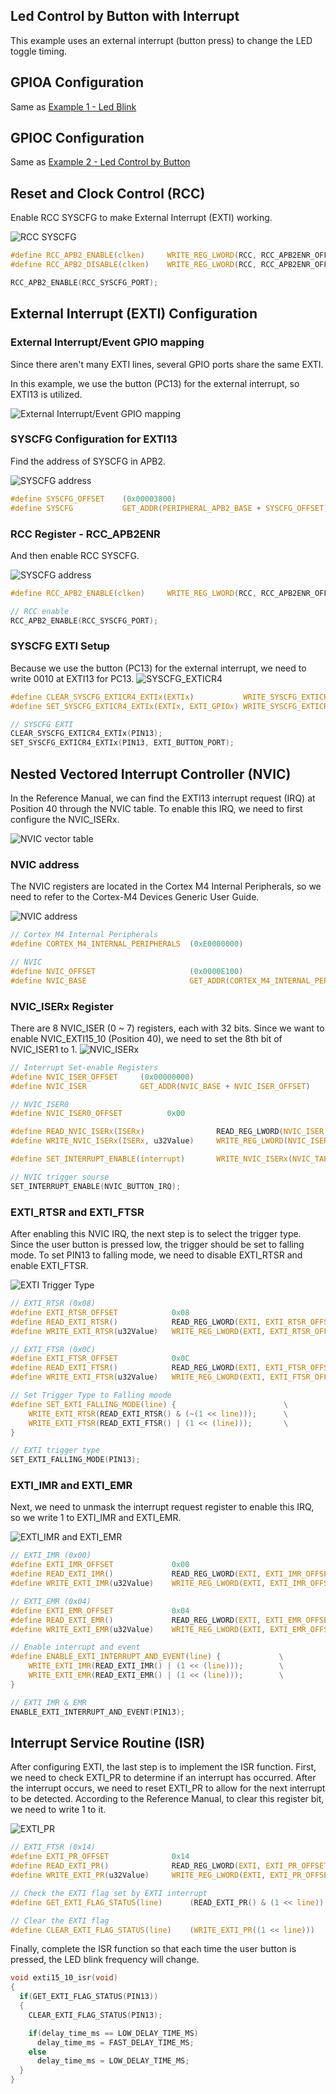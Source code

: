 ## Led Control by Button with Interrupt
This example uses an external interrupt (button press) to change the LED toggle timing.

## GPIOA Configuration
Same as [Example 1 - Led Blink](../led_blink/README.md)

## GPIOC Configuration
Same as [Example 2 - Led Control by Button](../led_control_by_button/README.md)

## Reset and Clock Control (RCC)
Enable RCC SYSCFG to make External Interrupt (EXTI) working.

![RCC SYSCFG](./img/RCC_SYSCFG.png)

```c
#define RCC_APB2_ENABLE(clken)     WRITE_REG_LWORD(RCC, RCC_APB2ENR_OFFSET, READ_REG_LWORD(RCC, RCC_APB2ENR_OFFSET) | (CLK_ENABLE << RCC_APB2_TABLE[clken]))
#define RCC_APB2_DISABLE(clken)    WRITE_REG_LWORD(RCC, RCC_APB2ENR_OFFSET, READ_REG_LWORD(RCC, RCC_APB2ENR_OFFSET) & (~(CLK_ENABLE << RCC_APB2_TABLE[clken])))

RCC_APB2_ENABLE(RCC_SYSCFG_PORT);
```

## External Interrupt (EXTI) Configuration
### External Interrupt/Event GPIO mapping
Since there aren't many EXTI lines, several GPIO ports share the same EXTI.

In this example, we use the button (PC13) for the external interrupt, so EXTI13 is utilized.

![External Interrupt/Event GPIO mapping](./img/EXTI_GPIO_Mapping.png)

### SYSCFG Configuration for EXTI13
Find the address of SYSCFG in APB2.

![SYSCFG address](./img/SYSCFG_addr.png)

```c
#define SYSCFG_OFFSET    (0x00003800)
#define SYSCFG           GET_ADDR(PERIPHERAL_APB2_BASE + SYSCFG_OFFSET)
```

### RCC Register - RCC_APB2ENR
And then enable RCC SYSCFG.

![SYSCFG address](./img/RCC_APB2ENR.png)

```c
#define RCC_APB2_ENABLE(clken)     WRITE_REG_LWORD(RCC, RCC_APB2ENR_OFFSET, READ_REG_LWORD(RCC, RCC_APB2ENR_OFFSET) | (CLK_ENABLE << RCC_APB2_TABLE[clken]))

// RCC enable
RCC_APB2_ENABLE(RCC_SYSCFG_PORT);
```

### SYSCFG EXTI Setup
Because we use the button (PC13) for the external interrupt, we need to write 0010 at EXTI13 for PC13.
![SYSCFG_EXTICR4](./img/SYSCFG_EXTICR4.png)

```c
#define CLEAR_SYSCFG_EXTICR4_EXTIx(EXTIx)           WRITE_SYSCFG_EXTICR4(READ_SYSCFG_EXTICR4() & (~(0xF << ((EXTIx % 4) * 4))))
#define SET_SYSCFG_EXTICR4_EXTIx(EXTIx, EXTI_GPIOx) WRITE_SYSCFG_EXTICR4(READ_SYSCFG_EXTICR4() | (EXTI_GPIOX_TABLE[EXTI_GPIOx] << ((EXTIx % 4) * 4)))

// SYSCFG EXTI
CLEAR_SYSCFG_EXTICR4_EXTIx(PIN13);
SET_SYSCFG_EXTICR4_EXTIx(PIN13, EXTI_BUTTON_PORT);
```

## Nested Vectored Interrupt Controller (NVIC)

In the Reference Manual, we can find the EXTI13 interrupt request (IRQ) at Position 40 through the NVIC table. To enable this IRQ, we need to first configure the NVIC_ISERx.

![NVIC vector table](./img/NVIC_vector_table.png)

### NVIC address
The NVIC registers are located in the Cortex M4 Internal Peripherals, so we need to refer to the Cortex-M4 Devices Generic User Guide.

![NVIC address](./img/NVIC_addr.png)

```c
// Cortex M4 Internal Peripherals
#define CORTEX_M4_INTERNAL_PERIPHERALS  (0xE0000000)

// NVIC
#define NVIC_OFFSET                     (0x0000E100)
#define NVIC_BASE                       GET_ADDR(CORTEX_M4_INTERNAL_PERIPHERALS + NVIC_OFFSET)
```

### NVIC_ISERx Register
There are 8 NVIC_ISER (0 ~ 7) registers, each with 32 bits. Since we want to enable NVIC_EXTI15_10 (Position 40), we need to set the 8th bit of NVIC_ISER1 to 1.
![NVIC_ISERx](./img/NVIC_ISERx.png)

```c
// Interrupt Set-enable Registers
#define NVIC_ISER_OFFSET     (0x00000000)
#define NVIC_ISER            GET_ADDR(NVIC_BASE + NVIC_ISER_OFFSET)

// NVIC_ISER0
#define NVIC_ISER0_OFFSET          0x00

#define READ_NVIC_ISERx(ISERx)                READ_REG_LWORD(NVIC_ISER, NVIC_ISER0_OFFSET + (ISERx)*4)
#define WRITE_NVIC_ISERx(ISERx, u32Value)     WRITE_REG_LWORD(NVIC_ISER, NVIC_ISER0_OFFSET + (ISERx)*4, READ_NVIC_ISERx(ISERx) | (u32Value))

#define SET_INTERRUPT_ENABLE(interrupt)       WRITE_NVIC_ISERx(NVIC_TABLE[interrupt] / 32, 1 << (NVIC_TABLE[interrupt] % 32))    

// NVIC trigger sourse
SET_INTERRUPT_ENABLE(NVIC_BUTTON_IRQ);
```

### EXTI_RTSR and EXTI_FTSR
After enabling this NVIC IRQ, the next step is to select the trigger type. Since the user button is pressed low, the trigger should be set to falling mode. To set PIN13 to falling mode, we need to disable EXTI_RTSR and enable EXTI_FTSR.

![EXTI Trigger Type](./img/EXTI_RTSR_and_FTSR.png)

```c
// EXTI_RTSR (0x08)
#define EXTI_RTSR_OFFSET            0x08
#define READ_EXTI_RTSR()            READ_REG_LWORD(EXTI, EXTI_RTSR_OFFSET)
#define WRITE_EXTI_RTSR(u32Value)   WRITE_REG_LWORD(EXTI, EXTI_RTSR_OFFSET, u32Value)

// EXTI_FTSR (0x0C)
#define EXTI_FTSR_OFFSET            0x0C
#define READ_EXTI_FTSR()            READ_REG_LWORD(EXTI, EXTI_FTSR_OFFSET)
#define WRITE_EXTI_FTSR(u32Value)   WRITE_REG_LWORD(EXTI, EXTI_FTSR_OFFSET, u32Value)

// Set Trigger Type to Falling moode
#define SET_EXTI_FALLING_MODE(line) {                        \
    WRITE_EXTI_RTSR(READ_EXTI_RTSR() & (~(1 << line)));      \
    WRITE_EXTI_FTSR(READ_EXTI_FTSR() | (1 << (line)));       \
}

// EXTI trigger type
SET_EXTI_FALLING_MODE(PIN13);
```

### EXTI_IMR and EXTI_EMR
Next, we need to unmask the interrupt request register to enable this IRQ, so we write 1 to EXTI_IMR and EXTI_EMR.

![EXTI_IMR and EXTI_EMR](./img/EXTI_IMR_and_EXTI_EMR.png)

```c
// EXTI_IMR (0x00)
#define EXTI_IMR_OFFSET             0x00
#define READ_EXTI_IMR()             READ_REG_LWORD(EXTI, EXTI_IMR_OFFSET)
#define WRITE_EXTI_IMR(u32Value)    WRITE_REG_LWORD(EXTI, EXTI_IMR_OFFSET, u32Value)

// EXTI_EMR (0x04)
#define EXTI_EMR_OFFSET             0x04
#define READ_EXTI_EMR()             READ_REG_LWORD(EXTI, EXTI_EMR_OFFSET)
#define WRITE_EXTI_EMR(u32Value)    WRITE_REG_LWORD(EXTI, EXTI_EMR_OFFSET, u32Value)

// Enable interrupt and event
#define ENABLE_EXTI_INTERRUPT_AND_EVENT(line) {             \
    WRITE_EXTI_IMR(READ_EXTI_IMR() | (1 << (line)));        \
    WRITE_EXTI_EMR(READ_EXTI_EMR() | (1 << (line)));        \
}

// EXTI IMR & EMR
ENABLE_EXTI_INTERRUPT_AND_EVENT(PIN13);
```

## Interrupt Service Routine (ISR)
After configuring EXTI, the last step is to implement the ISR function. First, we need to check EXTI_PR to determine if an interrupt has occurred. After the interrupt occurs, we need to reset EXTI_PR to allow for the next interrupt to be detected. According to the Reference Manual, to clear this register bit, we need to write 1 to it.

![EXTI_PR](./img/EXTI_PR.png)

```c
// EXTI_FTSR (0x14)
#define EXTI_PR_OFFSET              0x14
#define READ_EXTI_PR()              READ_REG_LWORD(EXTI, EXTI_PR_OFFSET)
#define WRITE_EXTI_PR(u32Value)     WRITE_REG_LWORD(EXTI, EXTI_PR_OFFSET, u32Value)

// Check the EXTI flag set by EXTI interrupt
#define GET_EXTI_FLAG_STATUS(line)      (READ_EXTI_PR() & (1 << line))

// Clear the EXTI flag
#define CLEAR_EXTI_FLAG_STATUS(line)    (WRITE_EXTI_PR((1 << line)))
```

Finally, complete the ISR function so that each time the user button is pressed, the LED blink frequency will change.
```c
void exti15_10_isr(void)
{
  if(GET_EXTI_FLAG_STATUS(PIN13))
  {
    CLEAR_EXTI_FLAG_STATUS(PIN13);

    if(delay_time_ms == LOW_DELAY_TIME_MS)
      delay_time_ms = FAST_DELAY_TIME_MS;
    else
      delay_time_ms = LOW_DELAY_TIME_MS;
  }
}
```
